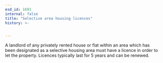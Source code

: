 ```yaml
---
esd_id: 1691
internal: false
title: "Selective area housing licences"
history: >-
  

---
```


A landlord of any privately rented house or flat within an area which has been designated as a selective housing area must have a licence in order to let the property.  Licences typically last for 5 years and can be renewed.


